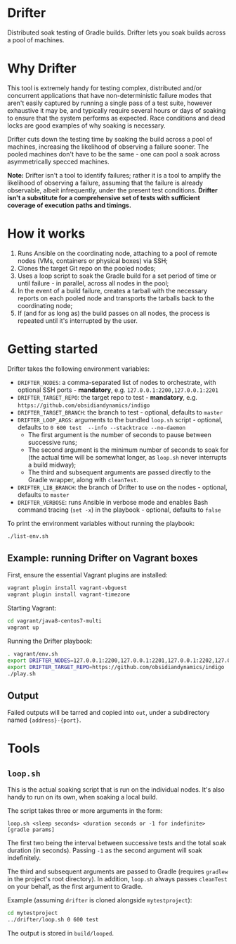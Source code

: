 Drifter
===
Distributed soak testing of Gradle builds. Drifter lets you soak builds across a pool of machines.

# Why Drifter
This tool is extremely handy for testing complex, distributed and/or concurrent applications that have non-deterministic failure modes that aren't easily captured by running a single pass of a test suite, however exhaustive it may be, and typically require several hours or days of soaking to ensure that the system performs as expected. Race conditions and dead locks are good examples of why soaking is necessary.

Drifter cuts down the testing time by soaking the build across a pool of machines, increasing the likelihood of observing a failure sooner. The pooled machines don't have to be the same - one can pool a soak across asymmetrically specced machines.

**Note:** Drifter isn't a tool to identify failures; rather it is a tool to amplify the likelihood of observing a failure, assuming that the failure is already observable, albeit infrequently, under the present test conditions. **Drifter isn't a substitute for a comprehensive set of tests with sufficient coverage of execution paths and timings.**

# How it works
1. Runs Ansible on the coordinating node, attaching to a pool of remote nodes (VMs, containers or physical boxes) via SSH;
2. Clones the target Git repo on the pooled nodes;
3. Uses a loop script to soak the Gradle build for a set period of time or until failure - in parallel, across all nodes in the pool;
4. In the event of a build failure, creates a tarball with the necessary reports on each pooled node and transports the tarballs back to the coordinating node;
5. If (and for as long as) the build passes on all nodes, the process is repeated until it's interrupted by the user.

# Getting started
Drifter takes the following environment variables:

* `DRIFTER_NODES`: a comma-separated list of nodes to orchestrate, with optional SSH ports - **mandatory**, e.g. `127.0.0.1:2200,127.0.0.1:2201`
* `DRIFTER_TARGET_REPO`: the target repo to test - **mandatory**, e.g. `https://github.com/obsidiandynamics/indigo`
* `DRIFTER_TARGET_BRANCH`: the branch to test - optional, defaults to `master`
* `DRIFTER_LOOP_ARGS`: arguments to the bundled `loop.sh` script - optional, defaults to `0 600 test  --info --stacktrace --no-daemon`
  - The first argument is the number of seconds to pause between successive runs;
  - The second argument is the minimum number of seconds to soak for (the actual time will be somewhat longer, as `loop.sh` never interrupts a build midway);
  - The third and subsequent arguments are passed directly to the Gradle wrapper, along with `cleanTest`.
* `DRIFTER_LIB_BRANCH`: the branch of Drifter to use on the nodes - optional, defaults to `master`
* `DRIFTER_VERBOSE`: runs Ansible in verbose mode and enables Bash command tracing (`set -x`) in the playbook - optional, defaults to `false`

To print the environment variables without running the playbook:
```sh
./list-env.sh
```

## Example: running Drifter on Vagrant boxes
First, ensure the essential Vagrant plugins are installed:
```sh
vagrant plugin install vagrant-vbguest
vagrant plugin install vagrant-timezone
```

Starting Vagrant:
```sh
cd vagrant/java8-centos7-multi
vagrant up
```

Running the Drifter playbook:
```sh
. vagrant/env.sh
export DRIFTER_NODES=127.0.0.1:2200,127.0.0.1:2201,127.0.0.1:2202,127.0.0.1:2203
export DRIFTER_TARGET_REPO=https://github.com/obsidiandynamics/indigo
./play.sh
```

## Output
Failed outputs will be tarred and copied into `out`, under a subdirectory named `{address}-{port}`.

# Tools
## `loop.sh`
This is the actual soaking script that is run on the individual nodes. It's also handy to run on its own, when soaking a local build.

The script takes three or more arguments in the form:
```
loop.sh <sleep seconds> <duration seconds or -1 for indefinite> [gradle params]
```

The first two being the interval between successive tests and the total soak duration (in seconds). Passing `-1` as the second argument will soak indefinitely.

The third and subsequent arguments are passed to Gradle (requires `gradlew` in the project's root directory). In addition, `loop.sh` always passes `cleanTest` on your behalf, as the first argument to Gradle.

Example (assuming `drifter` is cloned alongside `mytestproject`):
```sh
cd mytestproject
../drifter/loop.sh 0 600 test
```

The output is stored in `build/looped`.
